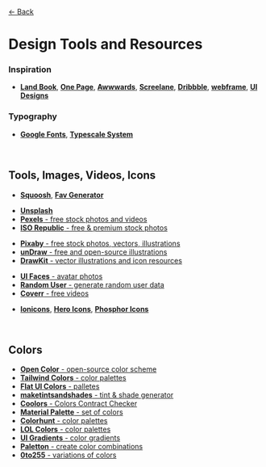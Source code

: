 [&larr; Back](./README.md)

# Design Tools and Resources

### Inspiration

- [**Land Book**](https://land-book.com/), [**One Page**](https://onepagelove.com/inspiration), [**Awwwards**](https://www.awwwards.com/websites/), [**Screelane**](https://screenlane.com/), [**Dribbble**](https://dribbble.com/), [**webframe**](https://webframe.xyz/), [**UI Designs**](https://uidesigndaily.com/)

### Typography

- [**Google Fonts**](https://fonts.google.com/), [**Typescale System**](https://typescale.com/)

<br>

## Tools, Images, Videos, Icons

- [**Squoosh**](https://squoosh.app/), [**Fav Generator**](https://realfavicongenerator.net/)

<div></div>

- [**Unsplash**](https://unsplash.com/)
- [**Pexels** - free stock photos and videos](https://www.pexels.com/)
- [**ISO Republic** - free & premium stock photos](https://isorepublic.com/)

<div></div>

- [**Pixaby** - free stock photos, vectors, illustrations](https://pixabay.com/)
- [**unDraw** - free and open-source illustrations](https://undraw.co/illustrations)
- [**DrawKit** - vector illustrations and icon resources](https://www.drawkit.com/)

<div></div>

- [**UI Faces** - avatar photos](https://www.uifaces.co/)
- [**Random User** - generate random user data](https://randomuser.me/)
- [**Coverr** - free videos](https://coverr.co/)

<div></div>

- [**Ionicons**](https://ionic.io/ionicons), [**Hero Icons**](https://heroicons.com/), [**Phosphor Icons**](https://phosphoricons.com/)

<br>

## Colors

- [**Open Color** - open-source color scheme](https://yeun.github.io/open-color/)
- [**Tailwind Colors** - color palettes](https://tailwindcss.com/docs/customizing-colors)
- [**Flat UI Colors** - palletes](https://flatuicolors.com/)
- [**maketintsandshades** - tint & shade generator](https://maketintsandshades.com/)
- [**Coolors** - Colors Contract Checker](https://coolors.co/contrast-checker)
- [**Material Palette** - set of colors](https://www.materialpalette.com/)
- [**Colorhunt** - color palettes](https://www.colorhunt.co/)
- [**LOL Colors** - color palettes](https://www.webdesignrankings.com/resources/lolcolors/)
- [**UI Gradients** - color gradients](https://uigradients.com/#Purpink)
- [**Paletton** - create color combinations](http://paletton.com/#uid=1000u0kllllaFw0g0qFqFg0w0aF)
- [**0to255** - variations of colors](https://0to255.com/)

<br>
